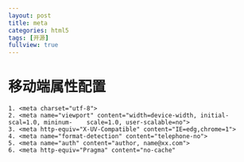 ```yaml
---
layout: post
title: meta
categories: html5
tags: [开源]
fullview: true
---
```

# 移动端<meta>属性配置
	1. <meta charset="utf-8">
	2. <meta name="viewport" content="width=device-width, initial-scal=1.0, mininum-	scale=1.0, user-scalable=no">
	3. <meta http-equiv="X-UV-Compatible" content="IE=edg,chrome=1">
	4. <meta name="format-detection" content="telephone-no">
	5. <meta name="auth" content="author, name@xx.com">
	6. <meta http-equiv="Pragma" content="no-cache"

